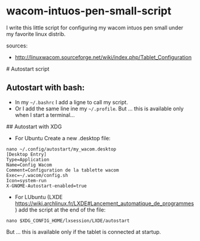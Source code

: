 # wacom-intuos-pen-small-script

I write this little script for configuring my wacom intuos pen small under    
my favorite linux distrib.

sources:
* http://linuxwacom.sourceforge.net/wiki/index.php/Tablet_Configuration

# Autostart script

## Autostart with bash:
* In my `~/.bashrc` I add a ligne to call my script.
* Or I add the same line ine my `~/.profile`.
But ... this is available only when I start a terminal...

## Autostart with XDG
* For Ubuntu Create a new .desktop file:
```
nano ~/.config/autostart/my_wacom.desktop
[Desktop Entry]
Type=Application
Name=Config Wacom
Comment=Configuration de la tablette wacom
Exec=~/.wacom/config.sh
Icon=system-run
X-GNOME-Autostart-enabled=true
```
* For LUbuntu (LXDE https://wiki.archlinux.fr/LXDE#Lancement_automatique_de_programmes ) add the script at the end of the file:
```
nano $XDG_CONFIG_HOME/lxsession/LXDE/autostart
```
But ... this is available only if the tablet is connected at startup.
